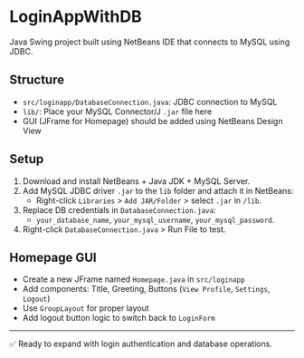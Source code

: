 # LoginAppWithDB

Java Swing project built using NetBeans IDE that connects to MySQL using JDBC.

## Structure
- `src/loginapp/DatabaseConnection.java`: JDBC connection to MySQL
- `lib/`: Place your MySQL Connector/J `.jar` file here
- GUI (JFrame for Homepage) should be added using NetBeans Design View

## Setup
1. Download and install NetBeans + Java JDK + MySQL Server.
2. Add MySQL JDBC driver `.jar` to the `lib` folder and attach it in NetBeans:
   - Right-click `Libraries` > `Add JAR/Folder` > select `.jar` in `/lib`.
3. Replace DB credentials in `DatabaseConnection.java`:
   - `your_database_name`, `your_mysql_username`, `your_mysql_password`.
4. Right-click `DatabaseConnection.java` > Run File to test.

## Homepage GUI
- Create a new JFrame named `Homepage.java` in `src/loginapp`
- Add components: Title, Greeting, Buttons (`View Profile`, `Settings`, `Logout`)
- Use `GroupLayout` for proper layout
- Add logout button logic to switch back to `LoginForm`

---

✅ Ready to expand with login authentication and database operations.
